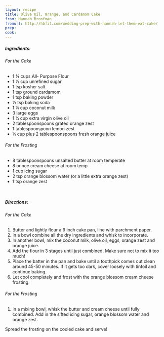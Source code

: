 ```yaml
---
layout: recipe
title: Olive Oil, Orange, and Cardamom Cake
from: Hannah Bronfman
fromurl: http://hbfit.com/wedding-prep-with-hannah-let-them-eat-cake/
prep: 
cook: 
---
```


##### Ingredients:

###### For the Cake

* 1 ¾ cups All- Purpose Flour
* 1 ½ cup unrefined sugar
* 1 tsp kosher salt
* 1 tsp ground cardamom
* 1 tsp baking powder
* ½ tsp baking soda
* 1 ¼ cup coconut milk
* 3 large eggs
* 1 ¼ cup extra virgin olive oil
* 2 tablespoonspoons grated orange zest
* 1 tablespoonspoon lemon zest
* ¼ cup plus 2 tablespoonspoons fresh orange juice

###### For the Frosting

* 8 tablespoonspoons unsalted butter at room temperate
* 8 ounce cream cheese at room temp
* 1 cup icing sugar
* 2 tsp orange blossom water (or a little extra orange zest)
* 1 tsp orange zest

<br>

##### Directions:

###### For the Cake

1. Butter and lightly flour a 9 inch cake pan, line with parchment paper.
2. In a bowl combine all the dry ingredients and whisk to incorporate. 
3. In another bowl, mix the coconut milk, olive oil, eggs, orange zest and
orange juice. 
4. Add the flour in 3 stages until just combined. Make sure not to mix
it too much! 
5. Place the batter in the pan and bake until a toothpick comes out clean around 45-50 minutes. If it gets too dark, cover loosely with tinfoil and continue baking. 
6. Let cool completely and frost with the orange blossom cream cheese frosting.

###### For the Frosting

1. In a mixing bowl, whisk the butter and cream cheese until fully
combined. Add in the sifted icing sugar, orange blossom water and
orange zest. 

Spread the frosting on the cooled cake and serve!
